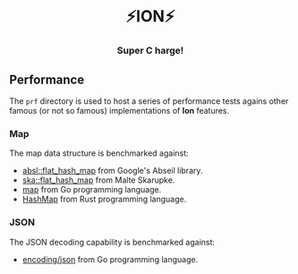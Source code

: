 <div align="center">
  <h1>⚡️ION⚡️</h1>
  <h3>Super C harge!</h3>
</div>

## Performance

The `prf` directory is used to host a series of performance tests agains other famous
(or not so famous) implementations of __Ion__ features.

### Map

The map data structure is benchmarked against:

  - [absl::flat_hash_map](https://abseil.io/docs/cpp/guides/container) from Google's Abseil library.
  - [ska::flat_hash_map](https://doc.rust-lang.org/std/collections/struct.HashMap.html) from Malte Skarupke.
  - [map](https://go.dev/blog/maps) from Go programming language.
  - [HashMap](https://doc.rust-lang.org/std/collections/struct.HashMap.html) from Rust programming language.

### JSON

The JSON decoding capability is benchmarked against:

  - [encoding/json](https://pkg.go.dev/encoding/json) from Go programming language.
